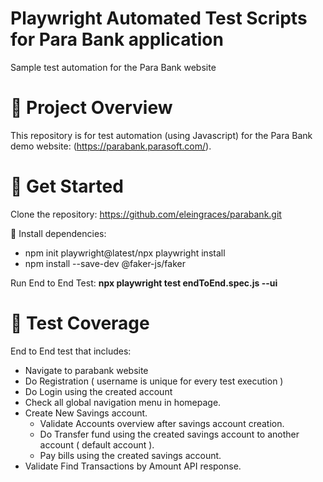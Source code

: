 # Playwright Automated Test Scripts for Para Bank application
Sample test automation for the Para Bank website
 
# 📝 Project Overview
This repository is for test automation (using Javascript) for the Para Bank demo website: (https://parabank.parasoft.com/).
 
# 🚀 Get Started
Clone the repository: https://github.com/eleingraces/parabank.git
 
📜 Install dependencies: 
  - npm init playwright@latest/npx playwright install
  - npm install --save-dev @faker-js/faker
 
Run End to End Test: **npx playwright test endToEnd.spec.js --ui**
 
# 📙 Test Coverage
End to End test that includes:
- Navigate to parabank website
- Do Registration ( username is unique for every test execution )
- Do Login using the created account
- Check all global navigation menu in homepage.
- Create New Savings account.
   - Validate Accounts overview after savings account creation.
   - Do Transfer fund using the created savings account to another account ( default account ).  
   - Pay bills using the created savings account.
- Validate Find Transactions by Amount API response.
